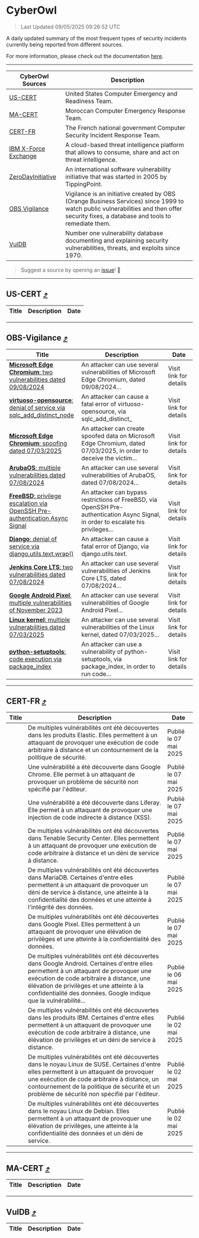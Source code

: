 
 <div id='top'></div>

# CyberOwl

 > Last Updated 09/05/2025 09:26:52 UTC
 
 A daily updated summary of the most frequent types of security incidents currently being reported from different sources.
 
 For more information, please check out the documentation [here](./docs/README.md).
 
 ---
 |CyberOwl Sources|Description|
 |---|---|
 |[US-CERT](#us-cert-arrow_heading_up)|United States Computer Emergency and Readiness Team.|
 |[MA-CERT](#ma-cert-arrow_heading_up)|Moroccan Computer Emergency Response Team.|
 |[CERT-FR](#cert-fr-arrow_heading_up)|The French national government Computer Security Incident Response Team.|
 |[IBM X-Force Exchange](#ibmcloud-arrow_heading_up)|A cloud-based threat intelligence platform that allows to consume, share and act on threat intelligence.|
 |[ZeroDayInitiative](#zerodayinitiative-arrow_heading_up)|An international software vulnerability initiative that was started in 2005 by TippingPoint.|
 |[OBS Vigilance](#obs-vigilance-arrow_heading_up)|Vigilance is an initiative created by OBS (Orange Business Services) since 1999 to watch public vulnerabilities and then offer security fixes, a database and tools to remediate them.|
 |[VulDB](#vuldb-arrow_heading_up)|Number one vulnerability database documenting and explaining security vulnerabilities, threats, and exploits since 1970.|
 
 > Suggest a source by opening an [issue](https://github.com/karimhabush/cyberowl/issues)! :raised_hands:
 ---

## US-CERT [:arrow_heading_up:](#cyberowl)

 |Title|Description|Date|
 |---|---|---|
 
 ---

## OBS-Vigilance [:arrow_heading_up:](#cyberowl)

 |Title|Description|Date|
 |---|---|---|
 |[<a href="https://vigilance.fr/vulnerability/Microsoft-Edge-Chromium-two-vulnerabilities-dated-09-08-2024-44896" class="noirorange"><b>Microsoft Edge Chromium</b>: two vulnerabilities dated 09/08/2024</a>](https://vigilance.fr/vulnerability/Microsoft-Edge-Chromium-two-vulnerabilities-dated-09-08-2024-44896)|An attacker can use several vulnerabilities of Microsoft Edge Chromium, dated 09/08/2024...|Visit link for details|
 |[<a href="https://vigilance.fr/vulnerability/virtuoso-opensource-denial-of-service-via-sqlc-add-distinct-node-46943" class="noirorange"><b>virtuoso-opensource</b>: denial of service via sqlc_add_distinct_<wbr>node</wbr></a>](https://vigilance.fr/vulnerability/virtuoso-opensource-denial-of-service-via-sqlc-add-distinct-node-46943)|An attacker can cause a fatal error of virtuoso-opensource, via sqlc_add_distinct_|Visit link for details|
 |[<a href="https://vigilance.fr/vulnerability/Microsoft-Edge-Chromium-spoofing-dated-07-03-2025-46542" class="noirorange"><b>Microsoft Edge Chromium</b>: spoofing dated 07/03/2025</a>](https://vigilance.fr/vulnerability/Microsoft-Edge-Chromium-spoofing-dated-07-03-2025-46542)|An attacker can create spoofed data on Microsoft Edge Chromium, dated 07/03/2025, in order to deceive the victim...|Visit link for details|
 |[<a href="https://vigilance.fr/vulnerability/ArubaOS-multiple-vulnerabilities-dated-07-08-2024-44886" class="noirorange"><b>ArubaOS</b>: multiple vulnerabilities dated 07/08/2024</a>](https://vigilance.fr/vulnerability/ArubaOS-multiple-vulnerabilities-dated-07-08-2024-44886)|An attacker can use several vulnerabilities of ArubaOS, dated 07/08/2024...|Visit link for details|
 |[<a href="https://vigilance.fr/vulnerability/FreeBSD-privilege-escalation-via-OpenSSH-Pre-authentication-Async-Signal-44884" class="noirorange"><b>FreeBSD</b>: privilege escalation via OpenSSH Pre-authentication Async Signal</a>](https://vigilance.fr/vulnerability/FreeBSD-privilege-escalation-via-OpenSSH-Pre-authentication-Async-Signal-44884)|An attacker can bypass restrictions of FreeBSD, via OpenSSH Pre-authentication Async Signal, in order to escalate his privileges...|Visit link for details|
 |[<a href="https://vigilance.fr/vulnerability/Django-denial-of-service-via-django-utils-text-wrap-46541" class="noirorange"><b>Django</b>: denial of service via django.utils.text.<wbr>wrap()</wbr></a>](https://vigilance.fr/vulnerability/Django-denial-of-service-via-django-utils-text-wrap-46541)|An attacker can cause a fatal error of Django, via django.utils.text.|Visit link for details|
 |[<a href="https://vigilance.fr/vulnerability/Jenkins-Core-LTS-two-vulnerabilities-dated-07-08-2024-44879" class="noirorange"><b>Jenkins Core LTS</b>: two vulnerabilities dated 07/08/2024</a>](https://vigilance.fr/vulnerability/Jenkins-Core-LTS-two-vulnerabilities-dated-07-08-2024-44879)|An attacker can use several vulnerabilities of Jenkins Core LTS, dated 07/08/2024...|Visit link for details|
 |[<a href="https://vigilance.fr/vulnerability/Google-Android-Pixel-multiple-vulnerabilities-of-November-2023-42791" class="noirorange"><b>Google Android  Pixel</b>: multiple vulnerabilities of November 2023</a>](https://vigilance.fr/vulnerability/Google-Android-Pixel-multiple-vulnerabilities-of-November-2023-42791)|An attacker can use several vulnerabilities of Google Android  Pixel...|Visit link for details|
 |[<a href="https://vigilance.fr/vulnerability/Linux-kernel-multiple-vulnerabilities-dated-07-03-2025-46539" class="noirorange"><b>Linux kernel</b>: multiple vulnerabilities dated 07/03/2025</a>](https://vigilance.fr/vulnerability/Linux-kernel-multiple-vulnerabilities-dated-07-03-2025-46539)|An attacker can use several vulnerabilities of the Linux kernel, dated 07/03/2025...|Visit link for details|
 |[<a href="https://vigilance.fr/vulnerability/python-setuptools-code-execution-via-package-index-44867" class="noirorange"><b>python-setuptools</b>: code execution via package_index</a>](https://vigilance.fr/vulnerability/python-setuptools-code-execution-via-package-index-44867)|An attacker can use a vulnerability of python-setuptools, via package_index, in order to run code...|Visit link for details|
 
 ---

## CERT-FR [:arrow_heading_up:](#cyberowl)

 |Title|Description|Date|
 |---|---|---|
 |[](https://www.cert.ssi.gouv.fr/avis/CERTFR-2025-AVI-0377/)|De multiples vulnérabilités ont été découvertes dans les produits Elastic. Elles permettent à un attaquant de provoquer une exécution de code arbitraire à distance et un contournement de la politique de sécurité.|Publié le 07 mai 2025|
 |[](https://www.cert.ssi.gouv.fr/avis/CERTFR-2025-AVI-0376/)|Une vulnérabilité a été découverte dans Google Chrome. Elle permet à un attaquant de provoquer un problème de sécurité non spécifié par l'éditeur.|Publié le 07 mai 2025|
 |[](https://www.cert.ssi.gouv.fr/avis/CERTFR-2025-AVI-0375/)|Une vulnérabilité a été découverte dans Liferay. Elle permet à un attaquant de provoquer une injection de code indirecte à distance (XSS).|Publié le 07 mai 2025|
 |[](https://www.cert.ssi.gouv.fr/avis/CERTFR-2025-AVI-0374/)|De multiples vulnérabilités ont été découvertes dans Tenable Security Center. Elles permettent à un attaquant de provoquer une exécution de code arbitraire à distance et un déni de service à distance.|Publié le 07 mai 2025|
 |[](https://www.cert.ssi.gouv.fr/avis/CERTFR-2025-AVI-0373/)|De multiples vulnérabilités ont été découvertes dans MariaDB. Certaines d'entre elles permettent à un attaquant de provoquer un déni de service à distance, une atteinte à la confidentialité des données et une atteinte à l'intégrité des données.|Publié le 07 mai 2025|
 |[](https://www.cert.ssi.gouv.fr/avis/CERTFR-2025-AVI-0372/)|De multiples vulnérabilités ont été découvertes dans Google Pixel. Elles permettent à un attaquant de provoquer une élévation de privilèges et une atteinte à la confidentialité des données.|Publié le 07 mai 2025|
 |[](https://www.cert.ssi.gouv.fr/avis/CERTFR-2025-AVI-0371/)|De multiples vulnérabilités ont été découvertes dans Google Android. Certaines d'entre elles permettent à un attaquant de provoquer une exécution de code arbitraire à distance, une élévation de privilèges et une atteinte à la confidentialité des données. Google indique que la vulnérabilité...|Publié le 06 mai 2025|
 |[](https://www.cert.ssi.gouv.fr/avis/CERTFR-2025-AVI-0370/)|De multiples vulnérabilités ont été découvertes dans les produits IBM. Certaines d'entre elles permettent à un attaquant de provoquer une exécution de code arbitraire à distance, une élévation de privilèges et un déni de service à distance.|Publié le 02 mai 2025|
 |[](https://www.cert.ssi.gouv.fr/avis/CERTFR-2025-AVI-0369/)|De multiples vulnérabilités ont été découvertes dans le noyau Linux de SUSE. Certaines d'entre elles permettent à un attaquant de provoquer une exécution de code arbitraire à distance, un contournement de la politique de sécurité et un problème de sécurité non spécifié par l'éditeur.|Publié le 02 mai 2025|
 |[](https://www.cert.ssi.gouv.fr/avis/CERTFR-2025-AVI-0368/)|De multiples vulnérabilités ont été découvertes dans le noyau Linux de Debian. Elles permettent à un attaquant de provoquer une élévation de privilèges, une atteinte à la confidentialité des données et un déni de service.|Publié le 02 mai 2025|
 
 ---

## MA-CERT [:arrow_heading_up:](#cyberowl)

 |Title|Description|Date|
 |---|---|---|
 
 ---

## VulDB [:arrow_heading_up:](#cyberowl)

 |Title|Description|Date|
 |---|---|---|
 